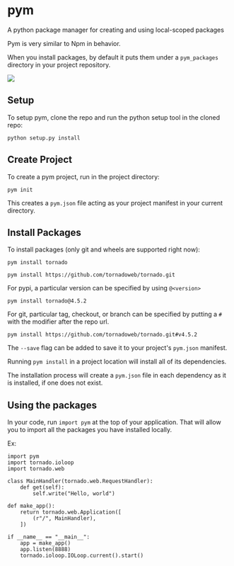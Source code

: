 # pym
A python package manager for creating and using local-scoped packages

Pym is very similar to Npm in behavior.

When you install packages, by default it puts them under a `pym_packages` directory in your project repository.

![](https://raw.githubusercontent.com/john-wilkinson/pym/master/docs/usage.gif)

## Setup

To setup pym, clone the repo and run the python setup tool in the cloned repo:

```
python setup.py install
```

## Create Project

To create a pym project, run in the project directory:

```
pym init
```

This creates a `pym.json` file acting as your project manifest in your current directory.

## Install Packages

To install packages (only git and wheels are supported right now):

```
pym install tornado
```

```
pym install https://github.com/tornadoweb/tornado.git
```

For pypi, a particular version can be specified by using `@<version>`

```
pym install tornado@4.5.2
```

For git, particular tag, checkout, or branch can be specified by putting a `#` with the modifier after the repo url.

```
pym install https://github.com/tornadoweb/tornado.git#v4.5.2
```

The `--save` flag can be added to save it to your project's `pym.json` manifest.

Running  `pym install` in a project location will install all of its dependencies.

The installation process will create a `pym.json` file in each dependency as it is installed, if one does not exist.

## Using the packages

In your code, run `import pym` at the top of your application. That will allow you to import all the packages you have installed locally.

Ex:

```
import pym
import tornado.ioloop
import tornado.web

class MainHandler(tornado.web.RequestHandler):
    def get(self):
        self.write("Hello, world")

def make_app():
    return tornado.web.Application([
        (r"/", MainHandler),
    ])

if __name__ == "__main__":
    app = make_app()
    app.listen(8888)
    tornado.ioloop.IOLoop.current().start()
```
